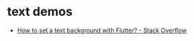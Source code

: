 # text demos

- [How to set a text background with Flutter? - Stack Overflow](https://stackoverflow.com/questions/53807975/how-to-set-a-text-background-with-flutter)